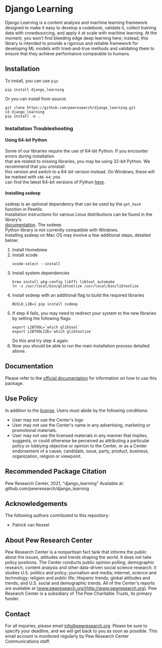 # Django Learning

Django Learning is a content analysis and machine learning framework designed to make it easy to develop a codebook, 
validate it, collect training data with crowdsourcing, and apply it at scale with machine learning. At the moment, you 
won’t find bleeding edge deep learning here; instead, this library is intended to provide a rigorous and reliable 
framework for developing ML models with tried-and-true methods and validating them to ensure that they achieve 
performance comparable to humans.

## Installation

To install, you can use `pip`:

    pip install django_learning

Or you can install from source:

    git clone https://github.com/pewresearch/django_learning.git
    cd django_learning
    pip install -e .

### Installation Troubleshooting

#### Using 64-bit Python

Some of our libraries require the use of 64-bit Python. If you encounter errors during installation \
that are related to missing libraries, you may be using 32-bit Python. We recommend that you uninstall \
this version and switch to a 64-bit version instead. On Windows, these will be marked with `x86-64`; you \
can find the latest 64-bit versions of Python [here](https://www.python.org/downloads).

#### Installing ssdeep

ssdeep is an optional dependency that can be used by the `get_hash` function in Pewtils. \
Installation instructions for various Linux distributions can be found in the library's \
[documentation](https://python-ssdeep.readthedocs.io/en/latest/installation.html). The ssdeep \
Python library is not currently compatible with Windows. \
Installing ssdeep on Mac OS may involve a few additional steps, detailed below:

1. Install Homebrew
2. Install xcode
    ```
    xcode-select --install
    ```
3. Install system dependencies
    ```
    brew install pkg-config libffi libtool automake
    ln -s /usr/local/bin/glibtoolize /usr/local/bin/libtoolize
    ```
4. Install ssdeep with an additional flag to build the required libraries
    ```
    BUILD_LIB=1 pip install ssdeep
    ```
5. If step 4 fails, you may need to redirect your system to the new libraries by setting the following flags:
    ```
    export LIBTOOL=`which glibtool`
    export LIBTOOLIZE=`which glibtoolize`
    ```
   Do this and try step 4 again.
6. Now you should be able to run the main installation process detailed above.

## Documentation

Please refer to the [official documentation](https://pewresearch.github.io/django_learning/) for information on how to use this package.

## Use Policy

In addition to the [license](https://github.com/pewresearch/django_learning/blob/master/LICENSE), Users must abide by the following conditions:

- User may not use the Center's logo
- User may not use the Center's name in any advertising, marketing or promotional materials.
- User may not use the licensed materials in any manner that implies, suggests, or could otherwise be perceived as attributing a particular policy or lobbying objective or opinion to the Center, or as a Center endorsement of a cause, candidate, issue, party, product, business, organization, religion or viewpoint.

## Recommended Package Citation

Pew Research Center, 2021, "django_learning" Available at: github.com/pewresearch/django_learning

## Acknowledgements

The following authors contributed to this repository:

- Patrick van Kessel

## About Pew Research Center

Pew Research Center is a nonpartisan fact tank that informs the public about the issues, attitudes and trends shaping the world. It does not take policy positions. The Center conducts public opinion polling, demographic research, content analysis and other data-driven social science research. It studies U.S. politics and policy; journalism and media; internet, science and technology; religion and public life; Hispanic trends; global attitudes and trends; and U.S. social and demographic trends. All of the Center's reports are available at [www.pewresearch.org](http://www.pewresearch.org). Pew Research Center is a subsidiary of The Pew Charitable Trusts, its primary funder.

## Contact

For all inquiries, please email info@pewresearch.org. Please be sure to specify your deadline, and we will get back to you as soon as possible. This email account is monitored regularly by Pew Research Center Communications staff.
